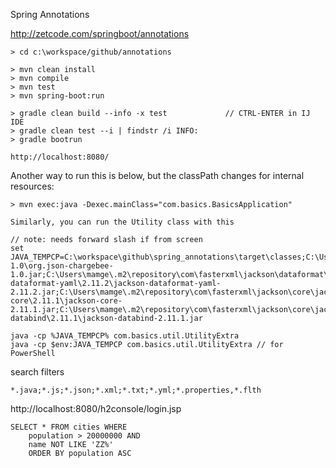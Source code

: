Spring Annotations

http://zetcode.com/springboot/annotations

	> cd c:\workspace/github/annotations

	> mvn clean install
	> mvn compile
	> mvn test
	> mvn spring-boot:run

	> gradle clean build --info -x test				// CTRL-ENTER in IJ IDE
	> gradle clean test --i | findstr /i INFO:
	> gradle bootrun

	http://localhost:8080/

Another way to run this is below, but the classPath changes for internal resources:

	> mvn exec:java -Dexec.mainClass="com.basics.BasicsApplication"

	Similarly, you can run the Utility class with this

	// note: needs forward slash if from screen
	set JAVA_TEMPCP=C:\workspace\github\spring_annotations\target\classes;C:\Users\mamge\.m2\repository\org\json\org.json\chargebee-1.0\org.json-chargebee-1.0.jar;C:\Users\mamge\.m2\repository\com\fasterxml\jackson\dataformat\jackson-dataformat-yaml\2.11.2\jackson-dataformat-yaml-2.11.2.jar;C:\Users\mamge\.m2\repository\com\fasterxml\jackson\core\jackson-core\2.11.1\jackson-core-2.11.1.jar;C:\Users\mamge\.m2\repository\com\fasterxml\jackson\core\jackson-databind\2.11.1\jackson-databind-2.11.1.jar

	java -cp %JAVA_TEMPCP% com.basics.util.UtilityExtra
	java -cp $env:JAVA_TEMPCP com.basics.util.UtilityExtra // for PowerShell

search filters

	*.java;*.js;*.json;*.xml;*.txt;*.yml;*.properties,*.flth

http://localhost:8080/h2console/login.jsp

	SELECT * FROM cities WHERE 
		population > 20000000 AND
		name NOT LIKE 'ZZ%'
		ORDER BY population ASC